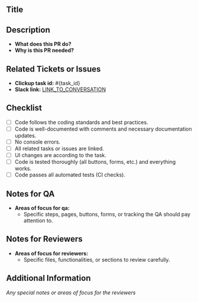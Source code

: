 <!-- Replace the word 'Title' with a title for your PR -->
## Title 

## Description
<!-- Describe what this PR does and why it is needed -->
- **What does this PR do?**
- **Why is this PR needed?**

## Related Tickets or Issues
<!-- Link to ClickUp tasks, Jira tickets, or GitHub issues -->
- **Clickup task id:** #{task_id} <!-- Replace {task_id} with the ClickUp task id -->
- **Slack link:** [LINK_TO_CONVERSATION](https://linktoticket)

## Checklist
<!-- Ensure the following items are complete before requesting a review -->
- [ ] Code follows the coding standards and best practices.
- [ ] Code is well-documented with comments and necessary documentation updates.
- [ ] No console errors.
- [ ] All related tasks or issues are linked.
- [ ] UI changes are according to the task.
- [ ] Code is tested thoroughly (all buttons, forms, etc.) and everything works.
- [ ] Code passes all automated tests (CI checks).

## Notes for QA
<!-- Any special notes or areas of focus for the QA-->
- **Areas of focus for qa:**
  - Specific steps, pages, buttons, forms, or tracking the QA should pay attention to. 

## Notes for Reviewers
<!-- Any special notes or areas of focus for the reviewers -->
- **Areas of focus for reviewers:**
  - Specific files, functionalities, or sections to review carefully.

## Additional Information
<!-- Any additional information that might be useful for reviewers -->
_Any special notes or areas of focus for the reviewers_
